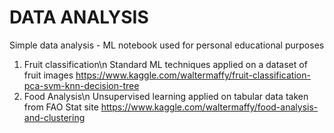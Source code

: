 # DATA ANALYSIS
Simple data analysis - ML notebook used for personal educational purposes

1) Fruit classification\n
   Standard ML techniques applied on a dataset of fruit images
   https://www.kaggle.com/waltermaffy/fruit-classification-pca-svm-knn-decision-tree
2) Food Analysis\n
   Unsupervised learning applied on tabular data taken from FAO Stat site
   https://www.kaggle.com/waltermaffy/food-analysis-and-clustering
